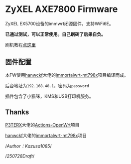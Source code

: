 # ZyXEL AXE7800 Firmware

ZyXEL EX5700设备的immwrt闭源固件，支持WiFi6E。

**已通过测试，可以正常使用。自己刷砖了后果自负。**

刷机教程[点这里](https://blog.raana.icu/posts/ex5700/)

## 固件配置

本FW使用[hanwckf](https://github.com/hanwckf/)大佬的[immortalwrt-mt798x](https://github.com/hanwckf/immortalwrt-mt798x)项目编译而成。

后台地址为`192.168.48.1`，密码为`password`

插件包含了小猫咪，KMS和USB打印机服务。

## Thanks

[P3TERX](https://github.com/P3TERX)大佬的[Actions-OpenWrt](https://github.com/P3TERX/Actions-OpenWrt)项目

[hanwckf](https://github.com/hanwckf/)大佬的[immortalwrt-mt798x](https://github.com/hanwckf/immortalwrt-mt798x)项目



/*Author：Kazusa1085*/

/*250728Draft*/
